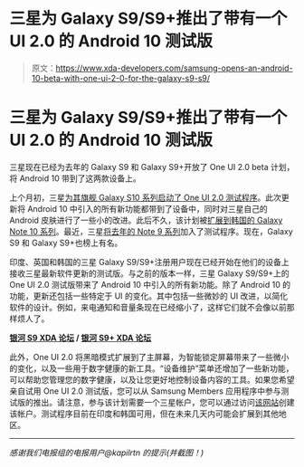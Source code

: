 # 三星为 Galaxy S9/S9+推出了带有一个 UI 2.0 的 Android 10 测试版

> 原文：<https://www.xda-developers.com/samsung-opens-an-android-10-beta-with-one-ui-2-0-for-the-galaxy-s9-s9/>

# 三星为 Galaxy S9/S9+推出了带有一个 UI 2.0 的 Android 10 测试版

三星现在已经为去年的 Galaxy S9 和 Galaxy S9+开放了 One UI 2.0 beta 计划，将 Android 10 带到了这两款设备上。

上个月初，三星[为其旗舰 Galaxy S10 系列启动了 One UI 2.0 测试程序](https://www.xda-developers.com/samsung-announces-one-ui-2-android-10-beta-galaxy-s10/)。此次更新将 Android 10 中引入的所有新功能都带到了设备中，同时对三星自己的 Android 皮肤进行了一些小的改进。此后不久，该计划被[扩展到韩国的 Galaxy Note 10 系列](https://www.xda-developers.com/samsung-confirms-android-10-beta-coming-soon-galaxy-note-10/)。最近，三星[将去年的 Note 9 系列](https://www.xda-developers.com/samsung-opens-one-ui-2-android-10-beta-galaxy-note-9-korea/)加入了测试程序。现在，Galaxy S9 和 Galaxy S9+也榜上有名。

印度、英国和韩国的三星 Galaxy S9/S9+注册用户现在已经开始在他们的设备上接收三星最新软件更新的测试版。与之前的版本一样，三星 Galaxy S9/S9+上的 One UI 2.0 测试版带来了 Android 10 中引入的所有新功能。除了 Android 10 的功能，更新还包括一些特定于 UI 的变化。其中包括一些微妙的 UI 改进，以简化软件的设计。例如，来电通知和音量条现在已经缩小了，这样它们就不会像以前那样烦人了。

**[银河 S9 XDA 论坛](https://forum.xda-developers.com/galaxy-s9) / [银河 S9+ XDA 论坛](https://forum.xda-developers.com/galaxy-s9-plus)**

此外，One UI 2.0 将黑暗模式扩展到了主屏幕，为智能锁定屏幕带来了一些微小的变化，以及一些用于数字健康的新工具。“设备维护”菜单还增加了一些新功能，可以帮助您管理您的数字健康，以及让您更好地控制设备内容的工具。如果您希望亲自试用 One UI 2.0 测试版，您可以从 Samsung Members 应用程序中参与测试版的推出。请注意，参与该计划需要一个三星帐户，您可以通过访问[该网站](https://account.samsung.com/membership/intro)创建该帐户。测试程序目前在印度和韩国可用，但在未来几天内可能会扩展到其他地区。

* * *

*感谢我们电报组的电报用户@kapilrtn 的提示(并截图！)*